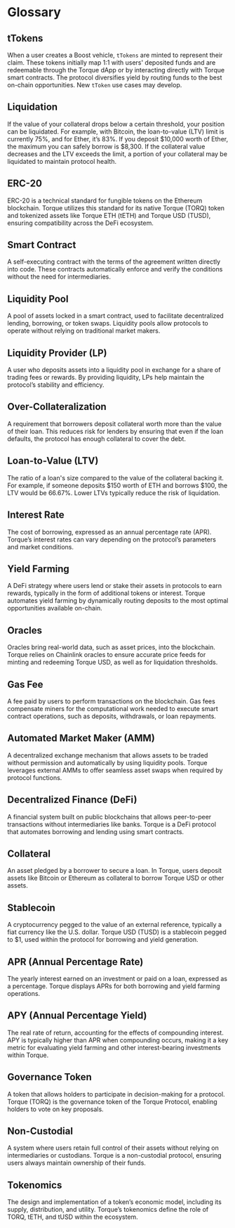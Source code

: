 # Glossary

## tTokens
When a user creates a Boost vehicle, `tTokens` are minted to represent their claim. These tokens initially map 1:1 with users' deposited funds and are redeemable through the Torque dApp or by interacting directly with Torque smart contracts. The protocol diversifies yield by routing funds to the best on-chain opportunities. New `tToken` use cases may develop.

## Liquidation
If the value of your collateral drops below a certain threshold, your position can be liquidated. For example, with Bitcoin, the loan-to-value (LTV) limit is currently 75%, and for Ether, it’s 83%. If you deposit $10,000 worth of Ether, the maximum you can safely borrow is $8,300. If the collateral value decreases and the LTV exceeds the limit, a portion of your collateral may be liquidated to maintain protocol health.

## ERC-20
ERC-20 is a technical standard for fungible tokens on the Ethereum blockchain. Torque utilizes this standard for its native Torque (TORQ) token and tokenized assets like Torque ETH (tETH) and Torque USD (TUSD), ensuring compatibility across the DeFi ecosystem.

## Smart Contract
A self-executing contract with the terms of the agreement written directly into code. These contracts automatically enforce and verify the conditions without the need for intermediaries.

## Liquidity Pool
A pool of assets locked in a smart contract, used to facilitate decentralized lending, borrowing, or token swaps. Liquidity pools allow protocols to operate without relying on traditional market makers.

## Liquidity Provider (LP)
A user who deposits assets into a liquidity pool in exchange for a share of trading fees or rewards. By providing liquidity, LPs help maintain the protocol’s stability and efficiency.

## Over-Collateralization
A requirement that borrowers deposit collateral worth more than the value of their loan. This reduces risk for lenders by ensuring that even if the loan defaults, the protocol has enough collateral to cover the debt.

## Loan-to-Value (LTV)
The ratio of a loan's size compared to the value of the collateral backing it. For example, if someone deposits $150 worth of ETH and borrows $100, the LTV would be 66.67%. Lower LTVs typically reduce the risk of liquidation.

## Interest Rate
The cost of borrowing, expressed as an annual percentage rate (APR). Torque’s interest rates can vary depending on the protocol’s parameters and market conditions.

## Yield Farming
A DeFi strategy where users lend or stake their assets in protocols to earn rewards, typically in the form of additional tokens or interest. Torque automates yield farming by dynamically routing deposits to the most optimal opportunities available on-chain.

## Oracles
Oracles bring real-world data, such as asset prices, into the blockchain. Torque relies on Chainlink oracles to ensure accurate price feeds for minting and redeeming Torque USD, as well as for liquidation thresholds.

## Gas Fee
A fee paid by users to perform transactions on the blockchain. Gas fees compensate miners for the computational work needed to execute smart contract operations, such as deposits, withdrawals, or loan repayments.

## Automated Market Maker (AMM)
A decentralized exchange mechanism that allows assets to be traded without permission and automatically by using liquidity pools. Torque leverages external AMMs to offer seamless asset swaps when required by protocol functions.

## Decentralized Finance (DeFi)
A financial system built on public blockchains that allows peer-to-peer transactions without intermediaries like banks. Torque is a DeFi protocol that automates borrowing and lending using smart contracts.

## Collateral
An asset pledged by a borrower to secure a loan. In Torque, users deposit assets like Bitcoin or Ethereum as collateral to borrow Torque USD or other assets.

## Stablecoin
A cryptocurrency pegged to the value of an external reference, typically a fiat currency like the U.S. dollar. Torque USD (TUSD) is a stablecoin pegged to $1, used within the protocol for borrowing and yield generation.

## APR (Annual Percentage Rate)
The yearly interest earned on an investment or paid on a loan, expressed as a percentage. Torque displays APRs for both borrowing and yield farming operations.

## APY (Annual Percentage Yield)
The real rate of return, accounting for the effects of compounding interest. APY is typically higher than APR when compounding occurs, making it a key metric for evaluating yield farming and other interest-bearing investments within Torque.

## Governance Token
A token that allows holders to participate in decision-making for a protocol. Torque (TORQ) is the governance token of the Torque Protocol, enabling holders to vote on key proposals.

## Non-Custodial
A system where users retain full control of their assets without relying on intermediaries or custodians. Torque is a non-custodial protocol, ensuring users always maintain ownership of their funds.

## Tokenomics
The design and implementation of a token’s economic model, including its supply, distribution, and utility. Torque’s tokenomics define the role of TORQ, tETH, and tUSD within the ecosystem.
